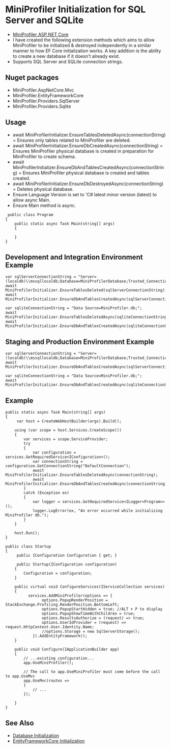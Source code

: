 # MiniProfiler Initialization for SQL Server and SQLite

* [MiniProfiler ASP.NET Core](https://miniprofiler.com/dotnet/AspDotNetCore)
* I have created the following extension methods which aims to allow MiniProfiler to be initialized & destroyed independently in a similar manner to how EF Core initialization works. A key addition is the ability to create a new database if it doesn't already exist.
* Supports SQL Server and SQLite connection strings.

## Nuget packages
* MiniProfiler.AspNetCore.Mvc
* MiniProfiler.EntityFrameworkCore
* MiniProfiler.Providers.SqlServer
* MiniProfiler.Providers.Sqlite

## Usage
* await MiniProfilerInitializer.EnsureTablesDeletedAsync(connectionString) = Ensures only tables related to MiniProfiler are deleted.
* await MiniProfilerInitializer.EnsureDbCreatedAsync(connectionString) = Ensures MiniProfiler physical database is created in preparation for MiniProfiler to create schema.
* await MiniProfilerInitializer.EnsureDbAndTablesCreatedAsync(connectionString) = Ensures MiniProfiler physical database is created and tables created.
* await MiniProfilerInitializer.EnsureDbDestroyedAsync(connectionString) = Deletes physical database.
* Ensure Language Version is set to 'C# latest minor version (latest) to allow async Main.
* Ensure Main method is async.
```
 public class Program
{
	public static async Task Main(string[] args)
	{
		
	}
}
```

## Development and Integration Environment Example
```
var sqlServerConnectionString = "Server=(localdb)\\mssqllocaldb;Database=MiniProfilerDatabase;Trusted_Connection=True;MultipleActiveResultSets=true;";
await MiniProfilerInitializer.EnsureTablesDeleted(sqlServerConnectionString);
await MiniProfilerInitializer.EnsureDbAndTablesCreatedAsync(sqlServerConnectionString);

var sqliteConnectionString = "Data Source=MiniProfiler.db;";
await MiniProfilerInitializer.EnsureTablesDeletedAsync(sqliteConnectionString);
await MiniProfilerInitializer.EnsureDbAndTablesCreatedAsync(sqliteConnectionString);
```

## Staging and Production Environment Example
```
var sqlServerConnectionString = "Server=(localdb)\\mssqllocaldb;Database=MiniProfilerDatabase;Trusted_Connection=True;MultipleActiveResultSets=true;";
await MiniProfilerInitializer.EnsureDbAndTablesCreatedAsync(sqlServerConnectionString);

var sqliteConnectionString = "Data Source=MiniProfiler.db;";
await MiniProfilerInitializer.EnsureDbAndTablesCreatedAsync(sqliteConnectionString);
```

## Example
```
public static async Task Main(string[] args)
{
     var host = CreateWebHostBuilder(args).Build();

    using (var scope = host.Services.CreateScope())
    {
        var services = scope.ServiceProvider;
        try
        {
            var configuration = services.GetRequiredService<IConfiguration>();
			var connectionString = configuration.GetConnectionString("DefaultConnection");
            await MiniProfilerInitializer.EnsureTablesDeletedAsync(connectionString);
			await MiniProfilerInitializer.EnsureDbAndTablesCreatedAsync(connectionString);
        }
        catch (Exception ex)
        {
            var logger = services.GetRequiredService<ILogger<Program>>();
            logger.LogError(ex, "An error occurred while initializing MiniProfiler db.");
        }
    }

    host.Run();
}

public class Startup
{
     public IConfiguration Configuration { get; }

	 public Startup(IConfiguration configuration)
	{
		Configuration = configuration;
	}
	
	public virtual void ConfigureServices(IServiceCollection services)
	{
		  services.AddMiniProfiler(options => {
                options.PopupRenderPosition = StackExchange.Profiling.RenderPosition.BottomLeft;
                options.PopupStartHidden = true; //ALT + P to display
                options.PopupShowTimeWithChildren = true;
                options.ResultsAuthorize = (request) => true;
                options.UserIdProvider = (request) => request.HttpContext.User.Identity.Name;
                //options.Storage = new SqlServerStorage();
            }).AddEntityFramework();
	}

	public void Configure(IApplicationBuilder app)
	{
		// ...existing configuration...
		app.UseMiniProfiler();

		// The call to app.UseMiniProfiler must come before the call to app.UseMvc
		app.UseMvc(routes =>
		{
			// ...
		});
			
	}
}
```

## See Also
* [Database Initialization](https://github.com/davidikin45/Database.Initialization)
* [EntityFrameworkCore Initialization](https://github.com/davidikin45/EntityFrameworkCore.Initialization)
